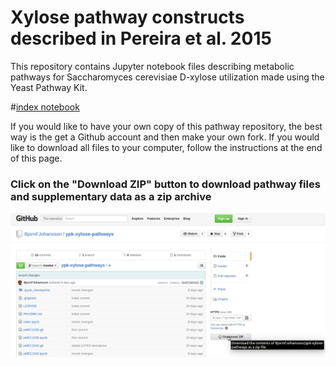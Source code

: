 # Xylose pathway constructs described in Pereira et al. 2015

This repository contains Jupyter notebook files describing metabolic pathways
for Saccharomyces cerevisiae D-xylose utilization made using the Yeast Pathway Kit.

#[index notebook](http://nbviewer.ipython.org/github/BjornFJohansson/ypk-xylose-pathways/blob/master/index.ipynb)

If you would like to have your own copy of this pathway repository, the best way is the get a 
Github account and then make your own fork. If you would like to download all files to your 
computer, follow the instructions at the end of this page.

### Click on the "Download ZIP" button to download pathway files and supplementary data as a zip archive

![download_as_zip](download_as_zip.png)
